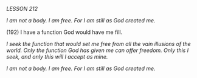 *LESSON 212*

*I am not a body. I am free.*
*For I am still as God created me.*

(192) I have a function God would have me fill.

_I seek the function that would set me free from all the vain illusions of the world. Only the function God has given me can offer freedom. Only this I seek, and only this will I accept as mine._

*I am not a body. I am free.*
*For I am still as God created me.*